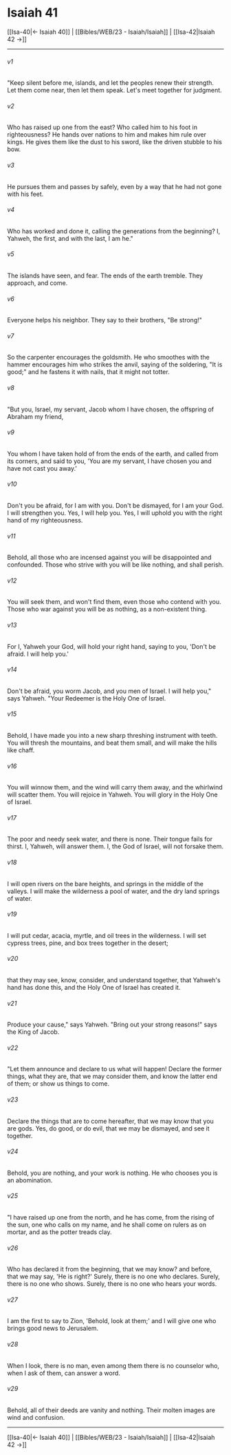 # Isaiah 41

[[Isa-40|← Isaiah 40]] | [[Bibles/WEB/23 - Isaiah/Isaiah]] | [[Isa-42|Isaiah 42 →]]
***



###### v1 
"Keep silent before me, islands, and let the peoples renew their strength. Let them come near, then let them speak. Let's meet together for judgment. 

###### v2 
Who has raised up one from the east? Who called him to his foot in righteousness? He hands over nations to him and makes him rule over kings. He gives them like the dust to his sword, like the driven stubble to his bow. 

###### v3 
He pursues them and passes by safely, even by a way that he had not gone with his feet. 

###### v4 
Who has worked and done it, calling the generations from the beginning? I, Yahweh, the first, and with the last, I am he." 

###### v5 
The islands have seen, and fear. The ends of the earth tremble. They approach, and come. 

###### v6 
Everyone helps his neighbor. They say to their brothers, "Be strong!" 

###### v7 
So the carpenter encourages the goldsmith. He who smoothes with the hammer encourages him who strikes the anvil, saying of the soldering, "It is good;" and he fastens it with nails, that it might not totter. 

###### v8 
"But you, Israel, my servant, Jacob whom I have chosen, the offspring of Abraham my friend, 

###### v9 
You whom I have taken hold of from the ends of the earth, and called from its corners, and said to you, 'You are my servant, I have chosen you and have not cast you away.' 

###### v10 
Don't you be afraid, for I am with you. Don't be dismayed, for I am your God. I will strengthen you. Yes, I will help you. Yes, I will uphold you with the right hand of my righteousness. 

###### v11 
Behold, all those who are incensed against you will be disappointed and confounded. Those who strive with you will be like nothing, and shall perish. 

###### v12 
You will seek them, and won't find them, even those who contend with you. Those who war against you will be as nothing, as a non-existent thing. 

###### v13 
For I, Yahweh your God, will hold your right hand, saying to you, 'Don't be afraid. I will help you.' 

###### v14 
Don't be afraid, you worm Jacob, and you men of Israel. I will help you," says Yahweh. "Your Redeemer is the Holy One of Israel. 

###### v15 
Behold, I have made you into a new sharp threshing instrument with teeth. You will thresh the mountains, and beat them small, and will make the hills like chaff. 

###### v16 
You will winnow them, and the wind will carry them away, and the whirlwind will scatter them. You will rejoice in Yahweh. You will glory in the Holy One of Israel. 

###### v17 
The poor and needy seek water, and there is none. Their tongue fails for thirst. I, Yahweh, will answer them. I, the God of Israel, will not forsake them. 

###### v18 
I will open rivers on the bare heights, and springs in the middle of the valleys. I will make the wilderness a pool of water, and the dry land springs of water. 

###### v19 
I will put cedar, acacia, myrtle, and oil trees in the wilderness. I will set cypress trees, pine, and box trees together in the desert; 

###### v20 
that they may see, know, consider, and understand together, that Yahweh's hand has done this, and the Holy One of Israel has created it. 

###### v21 
Produce your cause," says Yahweh. "Bring out your strong reasons!" says the King of Jacob. 

###### v22 
"Let them announce and declare to us what will happen! Declare the former things, what they are, that we may consider them, and know the latter end of them; or show us things to come. 

###### v23 
Declare the things that are to come hereafter, that we may know that you are gods. Yes, do good, or do evil, that we may be dismayed, and see it together. 

###### v24 
Behold, you are nothing, and your work is nothing. He who chooses you is an abomination. 

###### v25 
"I have raised up one from the north, and he has come, from the rising of the sun, one who calls on my name, and he shall come on rulers as on mortar, and as the potter treads clay. 

###### v26 
Who has declared it from the beginning, that we may know? and before, that we may say, 'He is right?' Surely, there is no one who declares. Surely, there is no one who shows. Surely, there is no one who hears your words. 

###### v27 
I am the first to say to Zion, 'Behold, look at them;' and I will give one who brings good news to Jerusalem. 

###### v28 
When I look, there is no man, even among them there is no counselor who, when I ask of them, can answer a word. 

###### v29 
Behold, all of their deeds are vanity and nothing. Their molten images are wind and confusion.

***
[[Isa-40|← Isaiah 40]] | [[Bibles/WEB/23 - Isaiah/Isaiah]] | [[Isa-42|Isaiah 42 →]]

